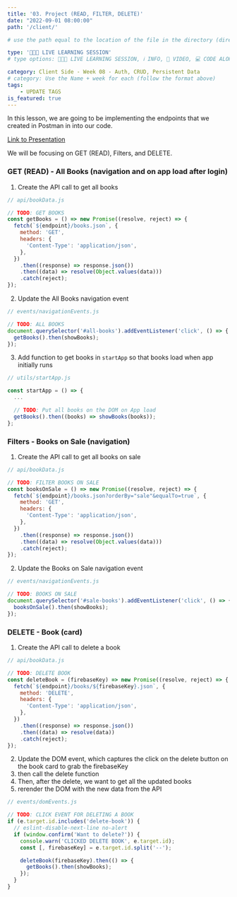 ```yaml
---
title: '03. Project (READ, FILTER, DELETE)'
date: "2022-09-01 08:00:00"
path: '/client/'

# use the path equal to the location of the file in the directory (directory structure)

type: '👩🏽‍🏫 LIVE LEARNING SESSION'
# type options: 👩🏽‍🏫 LIVE LEARNING SESSION, ℹ️ INFO, 🎥 VIDEO, 💻 CODE ALONG, 🥼 LAB, ↩️ REVIEW/NOTES, 👥 GROUP LEARNING, 👷🏼‍♂️ GROUP PROJECT, 🧠 ASSESSMENT, 📝 ASSIGNMENT

category: Client Side - Week 08 - Auth, CRUD, Persistent Data
# category: Use the Name + week for each (follow the format above)
tags: 
    - UPDATE TAGS
is_featured: true
---
```

In this lesson, we are going to be implementing the endpoints that we created in Postman in into our code.

<a href="https://docs.google.com/presentation/d/1CuB2rkWka0Tgo_pwtAWAFQLQG9jnJh6oes9H8hFjnhI/edit?usp=sharing" target="_blank">Link to Presentation</a>

We will be focusing on GET (READ), Filters, and DELETE.

### **GET (READ)** - All Books (navigation and on app load after login)

1. Create the API call to get all books

```js
// api/bookData.js

// TODO: GET BOOKS
const getBooks = () => new Promise((resolve, reject) => {
  fetch(`${endpoint}/books.json`, {
    method: 'GET',
    headers: {
      'Content-Type': 'application/json',
    },
  })
    .then((response) => response.json())
    .then((data) => resolve(Object.values(data)))
    .catch(reject);
});
```

2. Update the All Books navigation event

```js
// events/navigationEvents.js

// TODO: ALL BOOKS
document.querySelector('#all-books').addEventListener('click', () => {
  getBooks().then(showBooks);
});
```

3. Add function to get books in `startApp` so that books load when app initially runs

```js
// utils/startApp.js

const startApp = () => {
  ...

  // TODO: Put all books on the DOM on App load
  getBooks().then((books) => showBooks(books));
};
```

### **Filters** - Books on Sale (navigation)

1. Create the API call to get all books on sale

```js
// api/bookData.js

// TODO: FILTER BOOKS ON SALE
const booksOnSale = () => new Promise((resolve, reject) => {
  fetch(`${endpoint}/books.json?orderBy="sale"&equalTo=true`, {
    method: 'GET',
    headers: {
      'Content-Type': 'application/json',
    },
  })
    .then((response) => response.json())
    .then((data) => resolve(Object.values(data)))
    .catch(reject);
});
```

2. Update the Books on Sale navigation event

```js
// events/navigationEvents.js

// TODO: BOOKS ON SALE
document.querySelector('#sale-books').addEventListener('click', () => {
  booksOnSale().then(showBooks);
});
```

### **DELETE** - Book (card)

1. Create the API call to delete a book

```js
// api/bookData.js

// TODO: DELETE BOOK
const deleteBook = (firebaseKey) => new Promise((resolve, reject) => {
  fetch(`${endpoint}/books/${firebaseKey}.json`, {
    method: 'DELETE',
    headers: {
      'Content-Type': 'application/json',
    },
  })
    .then((response) => response.json())
    .then((data) => resolve(data))
    .catch(reject);
});
```

2. Update the DOM event, which captures the click on the delete button on the book card to grab the firebaseKey
3. then call the delete function
4. Then, after the delete, we want to get all the updated books
5. rerender the DOM with the new data from the API

```js
// events/domEvents.js

// TODO: CLICK EVENT FOR DELETING A BOOK
if (e.target.id.includes('delete-book')) {
  // eslint-disable-next-line no-alert
  if (window.confirm('Want to delete?')) {
    console.warn('CLICKED DELETE BOOK', e.target.id);
    const [, firebaseKey] = e.target.id.split('--');

    deleteBook(firebaseKey).then(() => {
      getBooks().then(showBooks);
    });
  }
}
```
